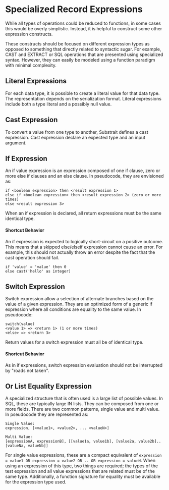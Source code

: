 # Specialized Record Expressions
While all types of operations could be reduced to functions, in some cases this would be overly simplistic. Instead, it is helpful to construct some other expression constructs.

These constructs should be focused on different expression types as opposed to something that directly related to syntactic sugar. For example, CAST and EXTRACT or SQL operations that are presented using specialized syntax. However, they can easily be modeled using a function paradigm with minimal complexity.



## Literal Expressions
For each data type, it is possible to create a literal value for that data type. The representation depends on the serialization format. Literal expressions include both a type literal and a possibly null value.



## Cast Expression
To convert a value from one type to another, Substrait defines a cast expression. Cast expression declare an expected type and an input argument.



## If Expression
An if value expression is an expression composed of one if clause, zero or more else if clauses and an else clause. In pseudocode, they are envisioned as:

```
if <boolean expression> then <result expression 1>
else if <boolean expression> then <result expression 2> (zero or more times)
else <result expression 3>
```

When an if expression is declared, all return expressions must be the same identical type.

#### Shortcut Behavior
An if expression is expected to logically short-circuit on a positive outcome. This means that a skipped else/elseif expression cannot cause an error. For example, this should not actually throw an error despite the fact that the cast operation should fail.

```
if 'value' = 'value' then 0
else cast('hello' as integer) 
```



## Switch Expression
Switch expression allow a selection of alternate branches based on the value of a given expression. They are an optimized form of a generic if expression where all conditions are equality to the same value. In pseudocode:

```
switch(value)
<value 1> => <return 1> (1 or more times)
<else> => <return 3>
```

Return values for a switch expression must all be of identical type.

#### Shortcut Behavior

As in if expressions, switch expression evaluation should not be interrupted by "roads not taken".



## Or List Equality Expression

A specialized structure that is often used is a large list of possible values. In SQL, these are typically large IN lists. They can be composed from one or more fields. There are two common patterns, single value and multi value. In pseudocode they are represented as:

```
Single Value:
expression, [<value1>, <value2>, ... <valueN>]

Multi Value:
[expressionA, expressionB], [[value1a, value1b], [value2a, value2b].. [valueNa, valueNb]]
```

For single value expressions, these are a compact equivalent of `expression = value1 OR expression = value2 OR .. OR expression = valueN`. When using an expression of this type, two things are required; the types of the test expression and all value expressions that are related must be of the same type. Additionally, a function signature for equality must be available for the expression type used.









